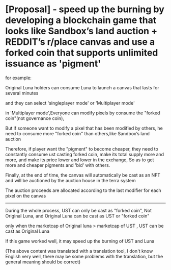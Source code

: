 
# [Proposal] - speed up the burning by developing a blockchain game that looks like Sandbox’s land auction + REDDIT’s r/place canvas and use a forked coin that supports unlimited issuance as 'pigment' 


for example:

Original Luna holders can consume Luna to launch a canvas that lasts for several minutes

and they can select 'singleplayer mode' or 'Multiplayer mode'

in 'Multiplayer mode',Everyone can modify pixels by consume the "forked coin"(not governance coin),

But if someone want to modify a pixel that has been modified by others, he need to consume more "forked coin" than others,like Sandbox’s land auction

Therefore, if player want the "pigment" to become cheaper, they need to constantly consume ust casting forked coin, make its total supply more and more, and make its price lower and lower in the exchange,
So as to get more and cheaper pigments and 'bid' with others.

Finally, at the end of time, the canvas will automatically be cast as an NFT and will be auctioned by the auction house in the terra system  

The auction proceeds are allocated according to the last modifier for each pixel on the canvas
 
------------------------------------------------------------------------------------------------------------------------------------------

During the whole process, UST can only be cast as "forked coin", Not Original Luna,  and Original Luna can be cast as UST or "forked coin"

only when the marketcap of Original luna > marketcap of UST , UST can be cast as Original Luna
 
If this game worked well, it may speed up the burning of UST and Luna


(The above content was translated with a translation tool, I don't know English very well, there may be some problems with the translation, but the general meaning should be correct)

